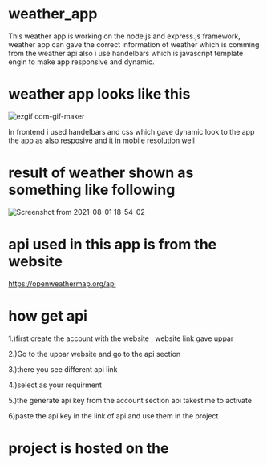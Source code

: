 # weather_app

This weather app is working on the node.js and express.js framework, weather app can gave the correct information of weather which is comming from the weather api 
also i use handelbars which is javascript template engin to make app responsive and dynamic.

# weather app looks like this




![ezgif com-gif-maker](https://user-images.githubusercontent.com/51202726/127771655-abb40889-36d1-426c-bbc6-28b3855fcebc.gif)


In frontend i used handelbars and css which gave dynamic look to the app the app as also resposive and it in mobile resolution well




# result of weather shown as something like following



![Screenshot from 2021-08-01 18-54-02](https://user-images.githubusercontent.com/51202726/127772541-c82086a9-50d9-45a8-8412-72e33015a44f.png)





# api used in this app is from the website

https://openweathermap.org/api

# how get api

1.)first create the account with the website , website link gave uppar

2.)Go to the uppar website and go to the api section

3.)there you see different api link

4.)select as your requirment 

5.)the generate api key from the account section api takestime to activate

6)paste the api key in the link of api and use them in the project


# project is hosted on the 


